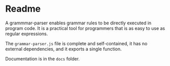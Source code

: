 #   Readme

A grammmar-parser enables grammar rules to be directly executed in program code. It is a practical tool for programmers that is as easy to use as regular expressions.

The `grammar-parser.js` file is complete and self-contained, it has no external dependencies, and it exports a single function. 

Documentation is in the `docs` folder.
